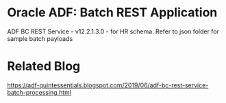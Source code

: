 # Oracle ADF: Batch REST Application
ADF BC REST Service - v12.2.1.3.0 - for HR schema.
Refer to json folder for sample batch payloads

# Related Blog
https://adf-quintessentials.blogspot.com/2019/06/adf-bc-rest-service-batch-processing.html  
